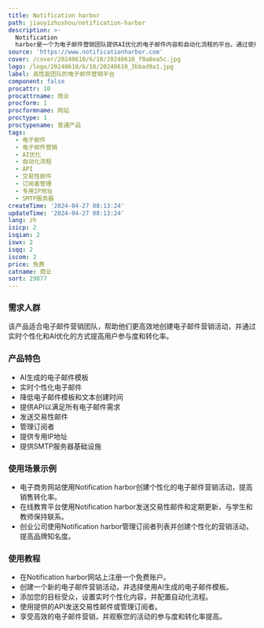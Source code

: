 ```yaml
---
title: Notification harbor
path: jiaoyizhushou/notification-harbor
description: >-
  Notification
  harbor是一个为电子邮件营销团队提供AI优化的电子邮件内容和自动化流程的平台。通过使用LLM技术，我们可以在短短5分钟内创建高性能的电子邮件营销内容，并且随着时间的推移，产品甚至可以自我优化。我们的平台简化了电子邮件营销活动的方式，确保每个活动都能精准地与您的目标受众建立联系。AI生成的电子邮件模板根据您提供的信息和要求选择最合适的模板。实时个性化电子邮件可以提高用户参与度和转化率，并根据每个用户实时定制内容。AI驱动的电子邮件营销使您的团队在创建电子邮件模板和文本方面节省了60％的时间。
source: 'https://www.notificationharbor.com'
cover: /cover/20240610/6/10/20240610_f9a8ea5c.jpg
logo: /logo/20240610/6/10/20240610_3bbad9a1.jpg
label: 高性能团队的电子邮件营销平台
component: false
procattr: 10
procattrname: 商业
procform: 1
procformname: 网站
proctype: 1
proctypename: 普通产品
tags:
  - 电子邮件
  - 电子邮件营销
  - AI优化
  - 自动化流程
  - API
  - 交易性邮件
  - 订阅者管理
  - 专用IP地址
  - SMTP服务器
createTime: '2024-04-27 08:13:24'
updateTime: '2024-04-27 08:13:24'
lang: zh
isicp: 2
isqian: 2
iswx: 2
isqq: 2
iscom: 2
price: 免费
catname: 商业
sort: 29877
---
```




### 需求人群
该产品适合电子邮件营销团队，帮助他们更高效地创建电子邮件营销活动，并通过实时个性化和AI优化的方式提高用户参与度和转化率。

### 产品特色
* AI生成的电子邮件模板
* 实时个性化电子邮件
* 降低电子邮件模板和文本创建时间
* 提供API以满足所有电子邮件需求
* 发送交易性邮件
* 管理订阅者
* 提供专用IP地址
* 提供SMTP服务器基础设施

### 使用场景示例
* 电子商务网站使用Notification harbor创建个性化的电子邮件营销活动，提高销售转化率。
* 在线教育平台使用Notification harbor发送交易性邮件和定期更新，与学生和教师保持联系。
* 创业公司使用Notification harbor管理订阅者列表并创建个性化的营销活动，提高品牌知名度。

### 使用教程
* 在Notification harbor网站上注册一个免费账户。
* 创建一个新的电子邮件营销活动，并选择使用AI生成的电子邮件模板。
* 添加您的目标受众，设置实时个性化内容，并配置自动化流程。
* 使用提供的API发送交易性邮件或管理订阅者。
* 享受高效的电子邮件营销，并观察您的活动的参与度和转化率提高。

  
